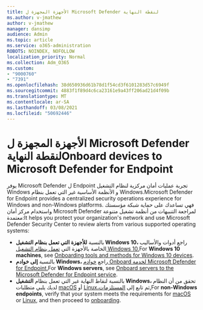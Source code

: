 ```yaml
---
title: الأجهزة المجهزة ل Microsoft Defender لنقطة النهاية
ms.author: v-jmathew
author: v-jmathew
manager: dansimp
audience: Admin
ms.topic: article
ms.service: o365-administration
ROBOTS: NOINDEX, NOFOLLOW
localization_priority: Normal
ms.collection: Adm_O365
ms.custom:
- "9000760"
- "7391"
ms.openlocfilehash: 38d650936d61b78d1f54cd3f6101283d57c6949f
ms.sourcegitcommit: 4883f1f89d4c6ca23161e9a43ff206ad21d4f09b
ms.translationtype: MT
ms.contentlocale: ar-SA
ms.lasthandoff: 03/08/2021
ms.locfileid: "50692446"
---
```

# <a name="onboard-devices-to-microsoft-defender-for-endpoint"></a><span data-ttu-id="480b3-102">الأجهزة المجهزة ل Microsoft Defender لنقطة النهاية</span><span class="sxs-lookup"><span data-stu-id="480b3-102">Onboard devices to Microsoft Defender for Endpoint</span></span>

<span data-ttu-id="480b3-103">يوفر Microsoft Defender ل Endpoint تجربة عمليات أمان مركزية لنظام التشغيل Windows و الأنظمة الأساسية غير التي تعمل بنظام Windows.</span><span class="sxs-lookup"><span data-stu-id="480b3-103">Microsoft Defender for Endpoint provides a centralized security operations experience for Windows and non-Windows platforms.</span></span> <span data-ttu-id="480b3-104">فهي تساعدك على حماية شبكة مؤسستك واستخدام مركز أمان Microsoft Defender لمراجعة التنبيهات من أنظمة تشغيل متنوعة معتمدة:</span><span class="sxs-lookup"><span data-stu-id="480b3-104">It helps you protect your organization's network and use Microsoft Defender Security Center to review alerts from various supported operating systems:</span></span>

- <span data-ttu-id="480b3-105">بالنسبة **للأجهزة التي تعمل بنظام التشغيل Windows 10،** راجع أدوات والأساليب الخاصة بالأجهزة التي [تعمل بنظام التشغيل Windows 10.](https://go.microsoft.com/fwlink/?linkid=2143460)</span><span class="sxs-lookup"><span data-stu-id="480b3-105">For **Windows 10 machines**, see [Onboarding tools and methods for Windows 10 devices](https://go.microsoft.com/fwlink/?linkid=2143460).</span></span>
- <span data-ttu-id="480b3-106">بالنسبة **إلى خوادم Windows،** راجع [خوادم Onboard لخدمة Microsoft Defender for Endpoint.](https://go.microsoft.com/fwlink/?linkid=2143627)</span><span class="sxs-lookup"><span data-stu-id="480b3-106">For **Windows servers**, see [Onboard servers to the Microsoft Defender for Endpoint service](https://go.microsoft.com/fwlink/?linkid=2143627).</span></span>
- <span data-ttu-id="480b3-107">بالنسبة لنقاط النهاية غير التي تعمل بنظام **التشغيل Windows،** تحقق من أن النظام لديك يلبي متطلبات [macOS](https://go.microsoft.com/fwlink/?linkid=2143461) أو [Linux،](https://go.microsoft.com/fwlink/?linkid=2143462)ثم تابع إلى [المستلزمات.](https://go.microsoft.com/fwlink/?linkid=2143628)</span><span class="sxs-lookup"><span data-stu-id="480b3-107">For **non-Windows endpoints**, verify that your system meets the requirements for [macOS](https://go.microsoft.com/fwlink/?linkid=2143461) or [Linux](https://go.microsoft.com/fwlink/?linkid=2143462), and then proceed to [onboarding](https://go.microsoft.com/fwlink/?linkid=2143628).</span></span>

